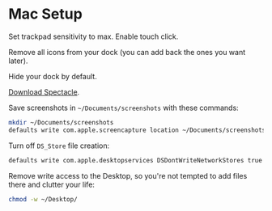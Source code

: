 # Mac Setup

Set trackpad sensitivity to max.  Enable touch click.

Remove all icons from your dock (you can add back the ones you want later).

Hide your dock by default.

[Download Spectacle](https://www.spectacleapp.com/).

Save screenshots in `~/Documents/screenshots` with these commands:

```bash
mkdir ~/Documents/screenshots
defaults write com.apple.screencapture location ~/Documents/screenshots
```

Turn off `DS_Store` file creation:

```bash
defaults write com.apple.desktopservices DSDontWriteNetworkStores true
```

Remove write access to the Desktop, so you're not tempted to add files there and clutter your life:

```bash
chmod -w ~/Desktop/
```


